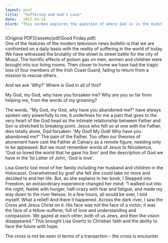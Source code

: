 ```yaml
---
layout: post
title:  "Suffering and God's Love"
date:   2017-04-14
blurb: "This sermon explores the question of where God is in the midst of suffering. Drawing from the experiences of the world and personal stories, it emphasizes the deep love of God that is present even in times of great pain and loss. The sermon also highlights the power of faith and hope in overcoming despair."
---
```

[Original PDF](/assets/pdf/Good Friday.pdf)    
One of the features of the modern television news bulletin is that we are confronted on a daily basis with the reality of suffering in the world of today. We have witnessed the brutality of the street to street battle for the city of Mosul. The horrific effects of poison gas on men, women and children were brought into our living rooms. Then closer to home we have had the tragic loss of four members of the Irish Coast Guard, failing to return from a mission to rescue others.

And we ask 'Why?' Where is God in all of this?

My God, my God, why have you forsaken me?
Why are you so far from helping me, from the words of my groaning?

The words, "My God, my God, why have you abandoned me?" have always spoken very powerfully to me, it underlines for me a pain that goes to the very heart of the God head as the intimate relationship between Father and Son is stretched to breaking point. Jesus who felt so at one with the Father, dies totally alone, God forsaken: 'My God! My God! Why have you abandoned me?' The pain of the Father. Too often our theories of atonement have cast the Father at Calvary as a remote figure, needing only to be appeased. But we must remember words of Jesus to Nicodemus, 'God so loved the world that he gave his Son' and the description of God we have in the 1st Letter of John, 'God is love'.

Lisa Goertz lost most of her family including her husband and children in the Holocaust. Overwhelmed by grief she felt she could take no more and decided to end her life. But, as she explains in her book, I Stepped into Freedom, an extraordinary experience changed her mind: “I walked out into the night, feeble with hunger, half-crazy with fear and fatigue, and made my way down to the river Neisse. In a few hours, all would be over, I told myself. What a relief! And there it happened. Across the dark river, I saw the Cross and Jesus Christ on it. His face was not the face of a victor; it was the face of a fellow-sufferer, full of love and understanding and compassion. We gazed at each other, both of us Jews, and then the vision disappeared.” This brought Lisa Goertz to Christian faith and the ability to face the future with hope.

The cross is not be seen in terms of a transaction – the cross is encounter.
